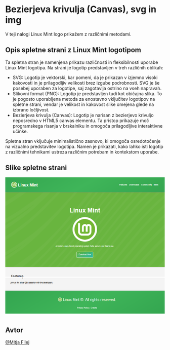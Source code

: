 
# Bezierjeva krivulja (Canvas), svg in img

V teji nalogi Linux Mint logo prikažem z različnimi metodami.



## Opis spletne strani z Linux Mint logotipom

Ta spletna stran je namenjena prikazu različnosti in fleksibilnosti uporabe Linux Mint logotipa. Na strani je logotip predstavljen v treh različnih oblikah:

- SVG: Logotip je vektorski, kar pomeni, da je prikazan v izjemno visoki kakovosti in je prilagodljiv velikosti brez izgube podrobnosti. SVG je še posebej uporaben za logotipe, saj zagotavlja ostrino na vseh napravah.
- Slikovni format (PNG): Logotip je predstavljen tudi kot običajna slika. To je pogosto uporabljena metoda za enostavno vključitev logotipov na spletne strani, vendar je velikost in kakovost slike omejena glede na izbrano ločljivost.
- Bezierjeva krivulja (Canvas): Logotip je narisan z bezierjevo krivuljo neposredno v HTML5 canvas elementu. Ta pristop prikazuje moč programskega risanja v brskalniku in omogoča prilagodljive interaktivne učinke.

Spletna stran vključuje minimalistično zasnovo, ki omogoča osredotočenje na vizualno predstavitev logotipa. Namen je prikazati, kako lahko isti logotip z različnimi tehnikami ustreza različnim potrebam in kontekstom uporabe.


## Slike spletne strani

![App Screenshot](img/mint1new.png)
![App Screenshot](img/mint2new.png)


## Avtor

[@Mitja Filej](https://www.github.com/mit72)

